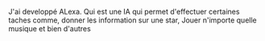J'ai developpé ALexa. Qui est une IA qui permet d'effectuer certaines taches comme, donner les information sur une star,
Jouer n'importe quelle musique et bien d'autres
